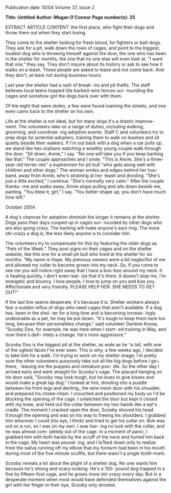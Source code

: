 Publication date: 10/04
Volume 37, Issue 2

**Title: Untitled**
**Author: Megan O'Connor**
**Page number(s): 25**

EXTRACT ARTICLE CONTENT:
the first place, who fight their dogs and 
throw them out when they start losing. 

They come to the shelter looking for fresh 
blood, for fighters or bait-dogs. They ask for 
a pit, walk down the rows of cages, and 
point to the biggest, loudest dog who is 
throwing himself against the door, the one 
who has been in the shelter for months, the 
one that no one else will even look at. "I 
want that one," they say. They don't inquire 
about its history or ask to see how it walks 
on a leash. These people are asked to leave 
and not come back. And they don't, at least 
not during business hours. 

Last year the shelter had a rash of break-
ins and pit thefts. The staff believes local 
teens hopped t}le barbed-wire fences sur-
rounding the cages and somehow got the 
dogs back over with them. 

Of the eight that were 
stolen, a few were found 
roaming the streets, and 
one even came back to the 
shelter on his own. 

Life at the shelter is 
not ideal, but for many 
dogs it's a drastic improve-
ment. The volunteers take 
on a range of duties, 
including 
walking, 
grooming, and coordinat-
ing adoption events. Staff C 
and volunteers try to prep 
dogs 
for 
potential 
adopters, training them to walk on leashes 
and sit quietly beside their walkers. If I'm 
out back with a dog when a car pulls up, we 
stand like two orphans watching a wealthy 
young couple walk through the door. "Sit 
down, Annie," I say. "No one will take you 
if you keep barking like that." The couple 
approaches and I smile. "This is Annie. 
She's a three-year-old terrier mix" 
a euphemism for pit bull 
"who gets along 
well with children and other dogs." The 
woman smiles and edges behind her hus-
band, away from Annie, who's straining at 
her ·leash and drooling. "She's just a little 
excited," I continue. "She's normally very 
calm." After the couple thanks -me and 
walks away, Annie stops pulling and sits 
down beside me, panting. "You blew it, 
girl," I say. "You better shape up; you don't 
have much time left." 

October 2004 

A dog's chances for adoption diminish 
the longer it remains at the shelter. Dogs 
pass their days cooped up in cages sur-
rounded by other dogs who are also going 
crazy. The barking will make anyone's ears 
ring. The more stir-crazy a dog is, the less 
likely anyone is to consider him. 

The volunteers try to compensate for 
this by featuring the older dogs as "Pets of 
the Week." They post signs on their cages 
and on the shelter website, like this one for 
a small pit bull who lived at the shelter for 
six months: 
"My name is Hope. My previous owners 
were a bit neglectful of me and allowed my 
collar to become grown into my neck. So, if 
you come to see me you will notice right 
away that I have a boo-boo around my 
neck. It is healing quickly, I don't even real-
ize that it's there. It doesn't stop me, I'm 
energetic and bouncy. I love people, I love 
to jump on you and kiss you. Affectionate 
and very friendly. PLEASE HELP HER. 
SHE NEEDS TO GET OUT!" 

If the last line seems desperate, it's 
because it is. Shelter workers always fear a 
sudden influx of dogs who need cages that 
aren't available. If a dog has. been in the shel-
ter for a long time and is becoming increas-
ingly undesirable as a pet, he may be put 
down. "It's tough to keep them here too 
long, because their personalities change," 
said volunteer Darlene Koosa. "Scooby 
Doo, for example, he was here when I start-
ed training in May, and now there's defi-
nitely a change. He's more aggressive." 

Scooby Doo is the biggest pit at the 
shelter, as wide as he 'is tall, with one of the 
ugliest faces I've ever seen. This is why, a few 
weeks ago, I decided to take him for a walk. 
I'm trying to work on my shelter image; I'm 
pretty sure the other volunteers purposely 
take out all the big dogs before I ge~ there, 
· leaving me the puppies and miniature poo-
dle. So the other day I arrived early and 
went straight for Scooby's cage. The placard 
hanging on his door said, "Scooby may look 
tough, but he loves to give kisses and would 
make a great lap dog." I looked at him, 
drooling into a puddle between his front 
legs and denting_ the wire mesh door with 
his shoulder, and prepared his choke-chain. 
I crouched and positioned my body so I'd 
be blocking the opening of the cage. I 
unlatched the door but kept it closed with 
my knee, and held out the 
collar between my two 
hands like a eat's cradle. 
The moment I cracked 
open the door, Scooby 
shoved his head tl:trough the 
opening and was on his way 
to freeing his shoulders. I 
grabbed him wherever I 
could (his eye, I think) and 
tried to get his collar on. 
Bob was out on a run, so I 
was on my own. I was hav-
ing no luck with the collar, 
and he was almost com-
pletely out of the cage. In a 
moment of panic, I grabbed him with both 
hands by the scruff of the neck and hurled 
him back in the cage. My heart was pound-
ing, and I lo?ked down only to realize from 
the saliva running off my elbow that my 
forearm had been in his mouth during most 
of the five-minute scuffle, but there wasn't a 
single tooth-mark. 

Scooby reveals a lot about the plight of 
a shelter dog. No one wants him because 
he's strong and scary-looking. He's a 100-
pound dog trapped in a five by fifteen-foot 
cage, and he grows more stir-crazy every 
day. But in a desperate moment when most 
would have defended themselves against the 
girl with her fmger in their eye, Scooby only 
drooled.